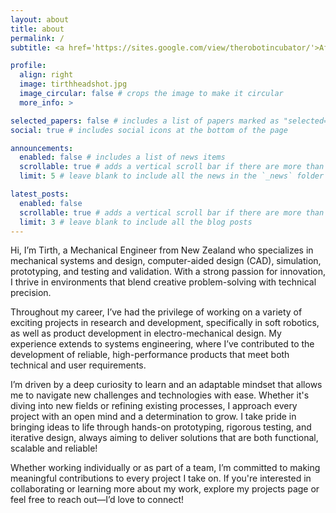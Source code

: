 ```yaml
---
layout: about
title: about
permalink: /
subtitle: <a href='https://sites.google.com/view/therobotincubator/'>Affiliations</a>

profile:
  align: right
  image: tirthheadshot.jpg
  image_circular: false # crops the image to make it circular
  more_info: >

selected_papers: false # includes a list of papers marked as "selected={true}"
social: true # includes social icons at the bottom of the page

announcements:
  enabled: false # includes a list of news items
  scrollable: true # adds a vertical scroll bar if there are more than 3 news items
  limit: 5 # leave blank to include all the news in the `_news` folder

latest_posts:
  enabled: false
  scrollable: true # adds a vertical scroll bar if there are more than 3 new posts items
  limit: 3 # leave blank to include all the blog posts
---
```

Hi, I’m Tirth, a Mechanical Engineer from New Zealand who specializes in mechanical systems and design, computer-aided design (CAD), simulation, prototyping, and testing and validation. With a strong passion for innovation, I thrive in environments that blend creative problem-solving with technical precision.

Throughout my career, I’ve had the privilege of working on a variety of exciting projects in research and development, specifically in soft robotics, as well as product development in electro-mechanical design. My experience extends to systems engineering, where I’ve contributed to the development of reliable, high-performance products that meet both technical and user requirements.

I’m driven by a deep curiosity to learn and an adaptable mindset that allows me to navigate new challenges and technologies with ease. Whether it's diving into new fields or refining existing processes, I approach every project with an open mind and a determination to grow. I take pride in bringing ideas to life through hands-on prototyping, rigorous testing, and iterative design, always aiming to deliver solutions that are both functional, scalable and reliable! 

Whether working individually or as part of a team, I’m committed to making meaningful contributions to every project I take on. If you're interested in collaborating or learning more about my work, explore my projects page or feel free to reach out—I’d love to connect!

